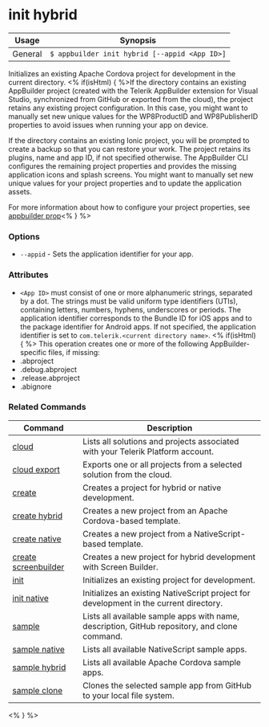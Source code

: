 init hybrid
==========

Usage | Synopsis
------|-------
General | `$ appbuilder init hybrid [--appid <App ID>]`

Initializes an existing Apache Cordova project for development in the current directory. <% if(isHtml) { %>If the directory contains an existing AppBuilder project (created with the Telerik AppBuilder extension for Visual Studio, synchronized from GitHub or exported from the cloud), the project retains any existing project configuration. In this case, you might want to manually set new unique values for the WP8ProductID and WP8PublisherID properties to avoid issues when running your app on device.

If the directory contains an existing Ionic project, you will be prompted to create a backup so that you can restore your work. The project retains its plugins, name and app ID, if not specified otherwise. The AppBuilder CLI configures the remaining project properties and provides the missing application icons and splash screens. You might want to manually set new unique values for your project properties and to update the application assets.

For more information about how to configure your project properties, see [appbuilder prop](../configuration/prop.html)<% } %>

### Options
* `--appid` - Sets the application identifier for your app.

### Attributes
* `<App ID>` must consist of one or more alphanumeric strings, separated by a dot. The strings must be valid uniform type identifiers (UTIs), containing letters, numbers, hyphens, underscores or periods. The application identifier corresponds to the Bundle ID for iOS apps and to the package identifier for Android apps. If not specified, the application identifier is set to `com.telerik.<current directory name>`.
<% if(isHtml) { %>
This operation creates one or more of the following AppBuilder-specific files, if missing:
* .abproject
* .debug.abproject
* .release.abproject
* .abignore

### Related Commands

Command | Description
----------|----------
[cloud](cloud.html) | Lists all solutions and projects associated with your Telerik Platform account.
[cloud export](cloud-export.html) | Exports one or all projects from a selected solution from the cloud.
[create](create.html) | Creates a project for hybrid or native development.
[create hybrid](create-hybrid.html) | Creates a new project from an Apache Cordova-based template.
[create native](create-native.html) | Creates a new project from a NativeScript-based template.
[create screenbuilder](create-screenbuilder.html) | Creates a new project for hybrid development with Screen Builder.
[init](init.html) | Initializes an existing project for development.
[init native](init-native.html) | Initializes an existing NativeScript project for development in the current directory.
[sample](sample.html) | Lists all available sample apps with name, description, GitHub repository, and clone command.
[sample native](sample-native.html) | Lists all available NativeScript sample apps.
[sample hybrid](sample-hybrid.html) | Lists all available Apache Cordova sample apps.
[sample clone](sample-clone.html) | Clones the selected sample app from GitHub to your local file system.
<% } %>
